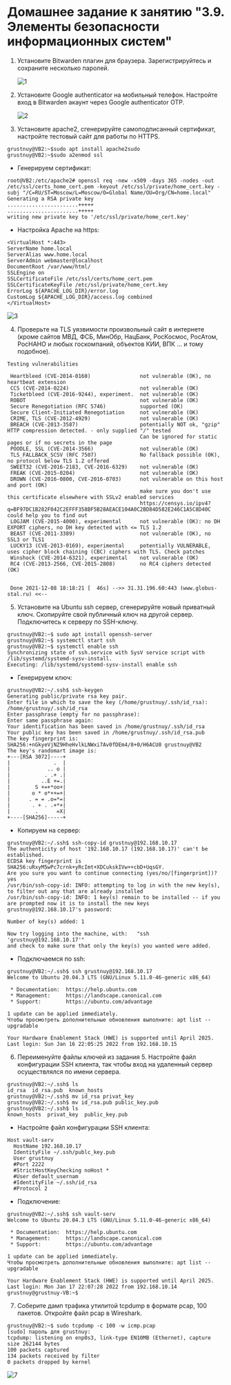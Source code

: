 # Домашнее задание к занятию "3.9. Элементы безопасности информационных систем"

1. Установите Bitwarden плагин для браузера. Зарегистрируйтесь и сохраните несколько паролей.
	
	![1](img/1.jpg)
	
2. Установите Google authenticator на мобильный телефон. Настройте вход в Bitwarden акаунт через Google authenticator OTP.

	![2](img/2.jpg)

3. Установите apache2, сгенерируйте самоподписанный сертификат, настройте тестовый сайт для работы по HTTPS.
```
grustnuy@VB2:~$sudo apt install apache2sudo
grustnuy@VB2:~$sudo a2enmod ssl
```
- Генерируем сертификат:
```
root@VB2:/etc/apache2# openssl req -new -x509 -days 365 -nodes -out /etc/ssl/certs_home_cert.pem -keyout /etc/ssl/private/home_cert.key -subj "/C=RU/ST=Moscow/L=Moscow/O=Global Name/OU=Org/CN=home.local"
Generating a RSA private key
.......................+++++
.......................+++++
writing new private key to '/etc/ssl/private/home_cert.key'

```

- Настройка Apache на https:
```
<VirtualHost *:443>
ServerName home.local
ServerAlias www.home.local
ServerAdmin webmaster@localhost
DocumentRoot /var/www/html/
SSLEngine on
SSLCertificateFile /etc/ssl/certs/home_cert.pem
SSLCertificateKeyFile /etc/ssl/private/home_cert.key
ErrorLog ${APACHE_LOG_DIR}/error.log
CustomLog ${APACHE_LOG_DIR}/access.log combined
</VirtualHost>
```

![3](img/3.jpg)

4. Проверьте на TLS уязвимости произвольный сайт в интернете (кроме сайтов МВД, ФСБ, МинОбр, НацБанк, РосКосмос, РосАтом, РосНАНО и любых госкомпаний, объектов КИИ, ВПК ... и тому подобное).
```
Testing vulnerabilities

 Heartbleed (CVE-2014-0160)                not vulnerable (OK), no heartbeat extension
 CCS (CVE-2014-0224)                       not vulnerable (OK)
 Ticketbleed (CVE-2016-9244), experiment.  not vulnerable (OK)
 ROBOT                                     not vulnerable (OK)
 Secure Renegotiation (RFC 5746)           supported (OK)
 Secure Client-Initiated Renegotiation     not vulnerable (OK)
 CRIME, TLS (CVE-2012-4929)                not vulnerable (OK)
 BREACH (CVE-2013-3587)                    potentially NOT ok, "gzip" HTTP compression detected. - only supplied "/" tested
                                           Can be ignored for static pages or if no secrets in the page
 POODLE, SSL (CVE-2014-3566)               not vulnerable (OK)
 TLS_FALLBACK_SCSV (RFC 7507)              No fallback possible (OK), no protocol below TLS 1.2 offered
 SWEET32 (CVE-2016-2183, CVE-2016-6329)    not vulnerable (OK)
 FREAK (CVE-2015-0204)                     not vulnerable (OK)
 DROWN (CVE-2016-0800, CVE-2016-0703)      not vulnerable on this host and port (OK)
                                           make sure you don't use this certificate elsewhere with SSLv2 enabled services
                                           https://censys.io/ipv4?q=BF97DC1B282F042C2EFFF358BF5B28AEACE104A0C2BD84D582E246C1A5C8D40C could help you to find out
 LOGJAM (CVE-2015-4000), experimental      not vulnerable (OK): no DH EXPORT ciphers, no DH key detected with <= TLS 1.2
 BEAST (CVE-2011-3389)                     not vulnerable (OK), no SSL3 or TLS1
 LUCKY13 (CVE-2013-0169), experimental     potentially VULNERABLE, uses cipher block chaining (CBC) ciphers with TLS. Check patches
 Winshock (CVE-2014-6321), experimental    not vulnerable (OK)
 RC4 (CVE-2013-2566, CVE-2015-2808)        no RC4 ciphers detected (OK)


 Done 2021-12-08 18:18:21 [  46s] -->> 31.31.196.60:443 (www.globus-stal.ru) <<--
```
5. Установите на Ubuntu ssh сервер, сгенерируйте новый приватный ключ. Скопируйте свой публичный ключ на другой сервер. Подключитесь к серверу по SSH-ключу.
```
grustnuy@VB2:~$ sudo apt install openssh-server
grustnuy@VB2:~$ systemctl start ssh
grustnuy@VB2:~$ systemctl enable ssh
Synchronizing state of ssh.service with SysV service script with /lib/systemd/systemd-sysv-install.
Executing: /lib/systemd/systemd-sysv-install enable ssh
```

- Генерируем ключ:
```
grustnuy@VB2:~/.ssh$ ssh-keygen
Generating public/private rsa key pair.
Enter file in which to save the key (/home/grustnuy/.ssh/id_rsa): /home/grustnuy/.ssh/id_rsa
Enter passphrase (empty for no passphrase):
Enter same passphrase again:
Your identification has been saved in /home/grustnuy/.ssh/id_rsa
Your public key has been saved in /home/grustnuy/.ssh/id_rsa.pub
The key fingerprint is:
SHA256:+nGkyeVjNZ9HheHvlkLNWxi7Av0fDEm4/8+0/H6ACU8 grustnuy@VB2
The key's randomart image is:
+---[RSA 3072]----+
|              .  |
|            .. o |
|           . .+ .|
|          ..E +=.|
|        S +=+*oo+|
|       o * o*++=+|
|      . = = .o=*=|
|       . + . .+*+|
|        .      =X|
+----[SHA256]-----+
```
- Копируем на сервер:
```
grustnuy@VB2:~/.ssh$ ssh-copy-id grustnuy@192.168.10.17
The authenticity of host '192.168.10.17 (192.168.10.17)' can't be established.
ECDSA key fingerprint is SHA256:uRxyM5wPc7crnk+yRcImt+XDCukskIVw++cbD+UqsGY.
Are you sure you want to continue connecting (yes/no/[fingerprint])? yes
/usr/bin/ssh-copy-id: INFO: attempting to log in with the new key(s), to filter out any that are already installed
/usr/bin/ssh-copy-id: INFO: 1 key(s) remain to be installed -- if you are prompted now it is to install the new keys
grustnuy@192.168.10.17's password:

Number of key(s) added: 1

Now try logging into the machine, with:   "ssh 'grustnuy@192.168.10.17'"
and check to make sure that only the key(s) you wanted were added.
```
- Подключаемся по ssh:

```
grustnuy@VB2:~/.ssh$ ssh grustnuy@192.168.10.17
Welcome to Ubuntu 20.04.3 LTS (GNU/Linux 5.11.0-46-generic x86_64)

 * Documentation:  https://help.ubuntu.com
 * Management:     https://landscape.canonical.com
 * Support:        https://ubuntu.com/advantage

1 update can be applied immediately.
Чтобы просмотреть дополнительные обновления выполните: apt list --upgradable

Your Hardware Enablement Stack (HWE) is supported until April 2025.
Last login: Sun Jan 16 22:05:25 2022 from 192.168.10.15
```
6. Переименуйте файлы ключей из задания 5. Настройте файл конфигурации SSH клиента, так чтобы вход на удаленный сервер осуществлялся по имени сервера.
```
grustnuy@VB2:~/.ssh$ ls
id_rsa  id_rsa.pub  known_hosts
grustnuy@VB2:~/.ssh$ mv id_rsa privat_key
grustnuy@VB2:~/.ssh$ mv id_rsa.pub public_key.pub
grustnuy@VB2:~/.ssh$ ls
known_hosts  privat_key  public_key.pub
```

- Настройте файл конфигурации SSH клиента:
``` 
Host vault-serv
  HostName 192.168.10.17
  IdentityFile ~/.ssh/publc_key.pub
  User grustnuy
  #Port 2222
  #StrictHostKeyChecking noHost *
  #User default_usernam
  #IdentityFile ~/.ssh/id_rsa
  #Protocol 2
```

- Подключение:
```
grustnuy@VB2:~/.ssh$ ssh vault-serv
Welcome to Ubuntu 20.04.3 LTS (GNU/Linux 5.11.0-46-generic x86_64)

 * Documentation:  https://help.ubuntu.com
 * Management:     https://landscape.canonical.com
 * Support:        https://ubuntu.com/advantage

1 update can be applied immediately.
Чтобы просмотреть дополнительные обновления выполните: apt list --upgradable

Your Hardware Enablement Stack (HWE) is supported until April 2025.
Last login: Mon Jan 17 22:07:28 2022 from 192.168.10.14
grustnuy@grustnuy-VB:~$
```

7. Соберите дамп трафика утилитой tcpdump в формате pcap, 100 пакетов. Откройте файл pcap в Wireshark.

```
grustnuy@VB2:~$ sudo tcpdump -c 100 -w icmp.pcap
[sudo] пароль для grustnuy:
tcpdump: listening on enp0s3, link-type EN10MB (Ethernet), capture size 262144 bytes
100 packets captured
134 packets received by filter
0 packets dropped by kernel
```

![7](img/7.jpg)
























                                